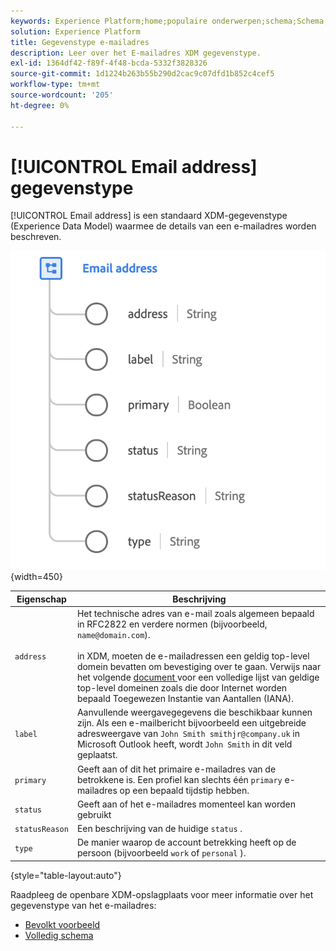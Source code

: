 ```yaml
---
keywords: Experience Platform;home;populaire onderwerpen;schema;Schema;XDM;velden;schema's;Schemas;emailAddress;xdm:emailAddress;email;email adres;datatype;data-type;data-type; data-type;
solution: Experience Platform
title: Gegevenstype e-mailadres
description: Leer over het E-mailadres XDM gegevenstype.
exl-id: 1364df42-f89f-4f48-bcda-5332f3828326
source-git-commit: 1d1224b263b55b290d2cac9c07dfd1b852c4cef5
workflow-type: tm+mt
source-wordcount: '205'
ht-degree: 0%

---
```


# [!UICONTROL Email address] gegevenstype

[!UICONTROL Email address] is een standaard XDM-gegevenstype (Experience Data Model) waarmee de details van een e-mailadres worden beschreven.

![](../images/data-types/email-address.png){width=450}

| Eigenschap | Beschrijving |
| --- | --- |
| `address` | Het technische adres van e-mail zoals algemeen bepaald in RFC2822 en verdere normen (bijvoorbeeld, `name@domain.com`).<br><br> in XDM, moeten de e-mailadressen een geldig top-level domein bevatten om bevestiging over te gaan. Verwijs naar het volgende [ document ](https://data.iana.org/TLD/tlds-alpha-by-domain.txt) voor een volledige lijst van geldige top-level domeinen zoals die door Internet worden bepaald Toegewezen Instantie van Aantallen (IANA). |
| `label` | Aanvullende weergavegegevens die beschikbaar kunnen zijn. Als een e-mailbericht bijvoorbeeld een uitgebreide adresweergave van `John Smith smithjr@company.uk` in Microsoft Outlook heeft, wordt `John Smith` in dit veld geplaatst. |
| `primary` | Geeft aan of dit het primaire e-mailadres van de betrokkene is. Een profiel kan slechts één `primary` e-mailadres op een bepaald tijdstip hebben. |
| `status` | Geeft aan of het e-mailadres momenteel kan worden gebruikt |
| `statusReason` | Een beschrijving van de huidige `status` . |
| `type` | De manier waarop de account betrekking heeft op de persoon (bijvoorbeeld `work` of `personal` ). |

{style="table-layout:auto"}


Raadpleeg de openbare XDM-opslagplaats voor meer informatie over het gegevenstype van het e-mailadres:

* [ Bevolkt voorbeeld ](https://github.com/adobe/xdm/blob/master/components/datatypes/demographic/emailaddress.example.1.json)
* [ Volledig schema ](https://github.com/adobe/xdm/blob/master/components/datatypes/demographic/emailaddress.schema.json)
